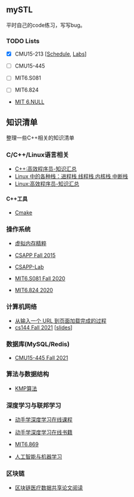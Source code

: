 ## mySTL
平时自己的code练习，写写bug。

### TODO Lists
- [x] CMU15-213 [[Schedule](http://www.cs.cmu.edu/afs/cs/academic/class/15213-f15/www/schedule.html), [Labs](http://csapp.cs.cmu.edu/3e/labs.html)]


- [ ] CMU15-445
- [ ] MIT6.S081
- [ ] MIT6.824
- [MIT 6.NULL](https://missing-semester-cn.github.io/)
## 知识清单
整理一些C++相关的知识清单

### C/C++/Linux语言相关
- [C++:高效程序员-知识汇总](https://mp.weixin.qq.com/mp/appmsgalbum?__biz=MzA4MjI3NzQ1Nw==&action=getalbum&album_id=1511180677537464321&scene=173&subscene=93&sessionid=1640530459&enterid=1640531092&from_msgid=2247501978&from_itemidx=1&count=3&nolastread=1#wechat_redirect)
- [Linux 中的各种栈：进程栈 线程栈 内核栈 中断栈](https://blog.csdn.net/yangkuanqaz85988/article/details/52403726)
- [Linux:高效程序员-知识汇总](https://mp.weixin.qq.com/mp/appmsgalbum?__biz=MzA4MjI3NzQ1Nw==&action=getalbum&album_id=1571518469139988480&scene=21#wechat_redirect)

#### C++工具
- [Cmake](https://www.bookstack.cn/read/CMake-Cookbook/README.md)

### 操作系统
- [虚拟内存精粹](https://zhuanlan.zhihu.com/p/370092684)

- [CSAPP Fall 2015](http://www.cs.cmu.edu/afs/cs/academic/class/15213-f15/www/schedule.html)
- [CSAPP-Lab](http://csapp.cs.cmu.edu/3e/labs.html)

- [MIT6.S081 Fall 2020](https://pdos.csail.mit.edu/6.828/2020/schedule.html)
- [MIT6.824 2020](http://nil.csail.mit.edu/6.824/2020/)

### 计算机网络
- [从输入一个 URL 到页面加载完成的过程](https://imageslr.com/2020/02/26/what-happens-when-you-type-in-a-url.html)
- [cs144 Fall 2021](https://cs144.github.io/) [[slides](https://github.com/khanhnamle1994/computer-networking)]

### 数据库(MySQL/Redis)
- [CMU15-445 Fall 2021](https://15445.courses.cs.cmu.edu/fall2021/assignments.html)

### 算法与数据结构
- [KMP算法](https://www.zhihu.com/question/21923021/answer/281346746)

### 深度学习与联邦学习
- [动手学深度学习在线课程](https://courses.d2l.ai/zh-v2/)
- [动手学深度学习在线书籍](https://zh-v2.d2l.ai/chapter_preface/index.html)

- [MIT6.869](http://6.869.csail.mit.edu/sp21/)
- [人工智能与机器学习](https://www.zhihu.com/column/tkRobinPan)

### 区块链
- [区块链医疗数据共享论文阅读](https://juejin.cn/post/7034014772894892040)
